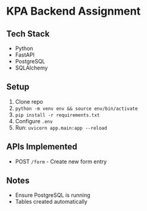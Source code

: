 # KPA Backend Assignment

## Tech Stack
- Python
- FastAPI
- PostgreSQL
- SQLAlchemy

## Setup
1. Clone repo
2. `python -m venv env && source env/bin/activate`
3. `pip install -r requirements.txt`
4. Configure `.env`
5. Run: `uvicorn app.main:app --reload`

## APIs Implemented
- POST `/form` - Create new form entry

## Notes
- Ensure PostgreSQL is running
- Tables created automatically
